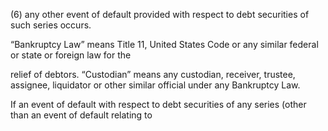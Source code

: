 (6)  any other event of default provided with respect to debt securities of such series occurs.

“Bankruptcy Law” means Title 11, United States Code or any similar federal or state or foreign law for the

relief of debtors. “Custodian” means any custodian, receiver, trustee, assignee, liquidator or other similar official
under any Bankruptcy Law.

If an event of default with respect to debt securities of any series (other than an event of default relating to